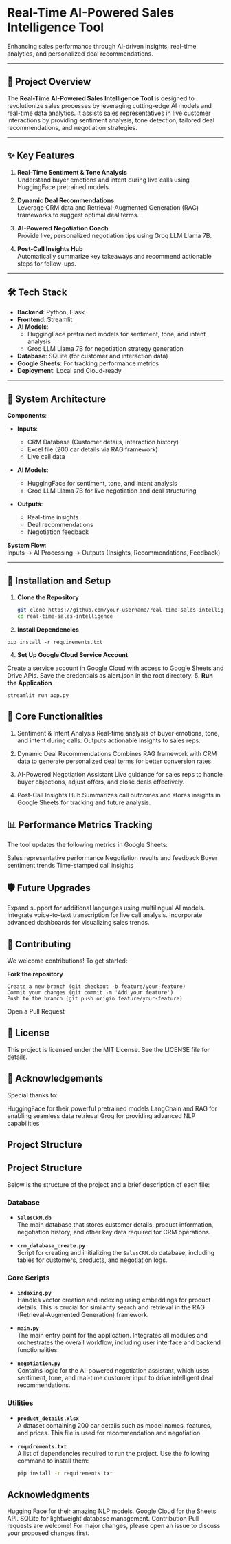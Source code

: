 # Real-Time AI-Powered Sales Intelligence Tool

Enhancing sales performance through AI-driven insights, real-time analytics, and personalized deal recommendations.

---

## 📜 Project Overview

The **Real-Time AI-Powered Sales Intelligence Tool** is designed to revolutionize sales processes by leveraging cutting-edge AI models and real-time data analytics. It assists sales representatives in live customer interactions by providing sentiment analysis, tone detection, tailored deal recommendations, and negotiation strategies.

---

## ✨ Key Features

1. **Real-Time Sentiment & Tone Analysis**  
   Understand buyer emotions and intent during live calls using HuggingFace pretrained models.

2. **Dynamic Deal Recommendations**  
   Leverage CRM data and Retrieval-Augmented Generation (RAG) frameworks to suggest optimal deal terms.

3. **AI-Powered Negotiation Coach**  
   Provide live, personalized negotiation tips using Groq LLM Llama 7B.

4. **Post-Call Insights Hub**  
   Automatically summarize key takeaways and recommend actionable steps for follow-ups.

---

## 🛠️ Tech Stack

- **Backend**: Python, Flask
- **Frontend**: Streamlit
- **AI Models**:  
  - HuggingFace pretrained models for sentiment, tone, and intent analysis  
  - Groq LLM Llama 7B for negotiation strategy generation
- **Database**: SQLite (for customer and interaction data)
- **Google Sheets**: For tracking performance metrics
- **Deployment**: Local and Cloud-ready

---

## 🔧 System Architecture

**Components**:  
- **Inputs**:  
  - CRM Database (Customer details, interaction history)  
  - Excel file (200 car details via RAG framework)  
  - Live call data  

- **AI Models**:  
  - HuggingFace for sentiment, tone, and intent analysis  
  - Groq LLM Llama 7B for live negotiation and deal structuring  

- **Outputs**:  
  - Real-time insights  
  - Deal recommendations  
  - Negotiation feedback  

**System Flow**:  
Inputs → AI Processing → Outputs (Insights, Recommendations, Feedback)

---

## 🚀 Installation and Setup

1. **Clone the Repository**  
   ```bash
   git clone https://github.com/your-username/real-time-sales-intelligence.git
   cd real-time-sales-intelligence

2. **Install Dependencies**

 ```
 pip install -r requirements.txt
 ```
 4. **Set Up Google Cloud Service Account**

 Create a service account in Google Cloud with access to Google Sheets and Drive APIs.
 Save the credentials as alert.json in the root directory.
5. **Run the Application**
 ``` 
 streamlit run app.py
 ```
## 🧠 Core Functionalities
1. Sentiment & Intent Analysis
Real-time analysis of buyer emotions, tone, and intent during calls. Outputs actionable insights to sales reps.

2. Dynamic Deal Recommendations
Combines RAG framework with CRM data to generate personalized deal terms for better conversion rates.

3. AI-Powered Negotiation Assistant
Live guidance for sales reps to handle buyer objections, adjust offers, and close deals effectively.

4. Post-Call Insights Hub
Summarizes call outcomes and stores insights in Google Sheets for tracking and future analysis.

## 📊 Performance Metrics Tracking
The tool updates the following metrics in Google Sheets:

Sales representative performance
Negotiation results and feedback
Buyer sentiment trends
Time-stamped call insights

## 🛡️ Future Upgrades
Expand support for additional languages using multilingual AI models.
Integrate voice-to-text transcription for live call analysis.
Incorporate advanced dashboards for visualizing sales trends.
## 🤝 Contributing
We welcome contributions! To get started:

**Fork the repository**
```
Create a new branch (git checkout -b feature/your-feature)
Commit your changes (git commit -m 'Add your feature')
Push to the branch (git push origin feature/your-feature)
```
Open a Pull Request
## 📝 License
This project is licensed under the MIT License. See the LICENSE file for details.

## 🙌 Acknowledgements
Special thanks to:

HuggingFace for their powerful pretrained models
LangChain and RAG for enabling seamless data retrieval
Groq for providing advanced NLP capabilities
## Project Structure
## Project Structure

Below is the structure of the project and a brief description of each file:

### **Database**
- **`SalesCRM.db`**  
  The main database that stores customer details, product information, negotiation history, and other key data required for CRM operations.

- **`crm_database_create.py`**  
  Script for creating and initializing the `SalesCRM.db` database, including tables for customers, products, and negotiation logs.

### **Core Scripts**
- **`indexing.py`**  
  Handles vector creation and indexing using embeddings for product details. This is crucial for similarity search and retrieval in the RAG (Retrieval-Augmented Generation) framework.

- **`main.py`**  
  The main entry point for the application. Integrates all modules and orchestrates the overall workflow, including user interface and backend functionalities.

- **`negotiation.py`**  
  Contains logic for the AI-powered negotiation assistant, which uses sentiment, tone, and real-time customer input to drive intelligent deal recommendations.

### **Utilities**
- **`product_details.xlsx`**  
  A dataset containing 200 car details such as model names, features, and prices. This file is used for recommendation and negotiation.

- **`requirements.txt`**  
  A list of dependencies required to run the project. Use the following command to install them:
  ```bash
  pip install -r requirements.txt


## Acknowledgments
Hugging Face for their amazing NLP models.
Google Cloud for the Sheets API.
SQLite for lightweight database management.
Contribution
Pull requests are welcome! For major changes, please open an issue to discuss your proposed changes first.
